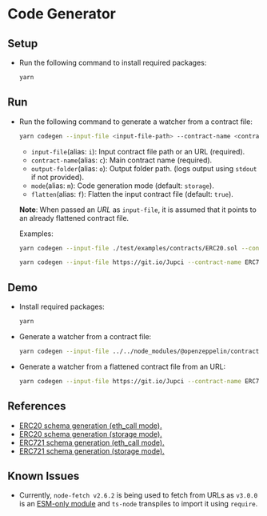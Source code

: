 # Code Generator

## Setup

* Run the following command to install required packages:

  ```bash
  yarn
  ```

## Run

* Run the following command to generate a watcher from a contract file:

  ```bash
  yarn codegen --input-file <input-file-path> --contract-name <contract-name> --output-folder [output-folder] --mode [eth_call | storage] --flatten [true | false]
  ```

    * `input-file`(alias: `i`): Input contract file path or an URL (required).
    * `contract-name`(alias: `c`): Main contract name (required).
    * `output-folder`(alias: `o`): Output folder path. (logs output using `stdout` if not provided).
    * `mode`(alias: `m`): Code generation mode (default: `storage`).
    * `flatten`(alias: `f`): Flatten the input contract file (default: `true`).

  **Note**: When passed an *URL* as `input-file`, it is assumed that it points to an already flattened contract file.

  Examples:
  
  ```bash
  yarn codegen --input-file ./test/examples/contracts/ERC20.sol --contract-name ERC20 --output-folder ../my-erc20-watcher --mode eth_call
  ```

  ```bash
  yarn codegen --input-file https://git.io/Jupci --contract-name ERC721 --output-folder ../my-erc721-watcher --mode storage
  ```

## Demo

* Install required packages:

  ```bash
  yarn
  ```

* Generate a watcher from a contract file:
  
  ```bash
  yarn codegen --input-file ../../node_modules/@openzeppelin/contracts/token/ERC20/ERC20.sol --contract-name ERC20 --output-folder ../demo-erc20-watcher --mode eth_call
  ```

* Generate a watcher from a flattened contract file from an URL:
  
  ```bash
  yarn codegen --input-file https://git.io/Jupci --contract-name ERC721 --output-folder ../demo-erc721-watcher --mode storage
  ```

## References

* [ERC20 schema generation (eth_call mode).](https://git.io/JuhN2)
* [ERC20 schema generation (storage mode).](https://git.io/JuhNr)
* [ERC721 schema generation (eth_call mode).](https://git.io/JuhNK)
* [ERC721 schema generation (storage mode).](https://git.io/JuhN1)

## Known Issues

* Currently, `node-fetch v2.6.2` is being used to fetch from URLs as `v3.0.0` is an [ESM-only module](https://www.npmjs.com/package/node-fetch#loading-and-configuring-the-module) and `ts-node` transpiles to import  it using `require`. 
